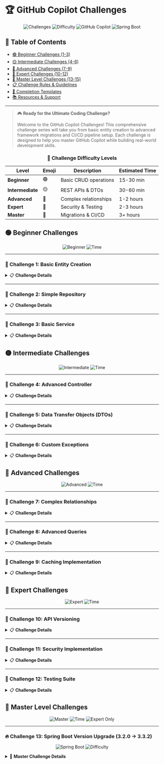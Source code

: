 # 🏆 GitHub Copilot Challenges

<div align="center">

![Challenges](https://img.shields.io/badge/Challenges-15%20Levels-success?style=for-the-badge&logo=target)
![Difficulty](https://img.shields.io/badge/Difficulty-Beginner%20to%20Expert-red?style=for-the-badge)
![GitHub Copilot](https://img.shields.io/badge/Powered%20by-GitHub%20Copilot-blue?style=for-the-badge&logo=github)
![Spring Boot](https://img.shields.io/badge/Spring%20Boot-3.2.0%20→%203.3.2-brightgreen?style=for-the-badge&logo=springboot)

</div>

## 🎯 Table of Contents
- [🟢 Beginner Challenges (1-3)](#-beginner-challenges)
- [🟡 Intermediate Challenges (4-6)](#-intermediate-challenges)
- [🔴 Advanced Challenges (7-9)](#-advanced-challenges)
- [🚀 Expert Challenges (10-12)](#-expert-challenges)
- [🎯 Master Level Challenges (13-15)](#-master-level-challenges)
- [📋 Challenge Rules & Guidelines](#-challenge-rules--guidelines)
- [🏅 Completion Templates](#-completion-templates)
- [📚 Resources & Support](#-resources--support)

---

> 🎮 **Ready for the Ultimate Coding Challenge?**
> 
> Welcome to the GitHub Copilot Challenges! This comprehensive challenge series will take you from basic entity creation to advanced framework migrations and CI/CD pipeline setup. Each challenge is designed to help you master GitHub Copilot while building real-world development skills.

<div align="center">

### 🏁 Challenge Difficulty Levels

| Level | Emoji | Description | Estimated Time |
|-------|-------|-------------|----------------|
| **Beginner** | 🟢 | Basic CRUD operations | 15-30 min |
| **Intermediate** | 🟡 | REST APIs & DTOs | 30-60 min |
| **Advanced** | 🔴 | Complex relationships | 1-2 hours |
| **Expert** | 🚀 | Security & Testing | 2-3 hours |
| **Master** | 🎯 | Migrations & CI/CD | 3+ hours |

</div>

## 🟢 Beginner Challenges

<div align="center">

![Beginner](https://img.shields.io/badge/Level-Beginner-brightgreen?style=flat-square)
![Time](https://img.shields.io/badge/Time-15--30%20min-blue?style=flat-square)

</div>

---

### 🎯 Challenge 1: Basic Entity Creation

<details>
<summary>📋 <strong>Challenge Details</strong></summary>

**🎯 Objective**: Create a `Category` entity for organizing products  

**📋 Requirements**:
- ✅ Create a JPA entity with id, name, description, and createdDate
- ✅ Add proper JPA annotations
- ✅ Include constructors, getters, and setters
- ✅ Add toString() method

**💡 Hints**: Use comments like `// Create Category entity with JPA annotations`

**🏆 Success Criteria**: Entity compiles and follows JPA best practices

</details>

---

### 🎯 Challenge 2: Simple Repository

<details>
<summary>📋 <strong>Challenge Details</strong></summary>

**🎯 Objective**: Create a repository for the Category entity

**📋 Requirements**:
- ✅ Extend JpaRepository
- ✅ Add a method to find categories by name
- ✅ Add a method to find categories containing a keyword in description

**💡 Hints**: Use interface naming conventions and Spring Data JPA query methods

**🏆 Success Criteria**: Repository interface with working custom query methods

</details>

---

### 🎯 Challenge 3: Basic Service

<details>
<summary>📋 <strong>Challenge Details</strong></summary>

**🎯 Objective**: Create a CategoryService with basic CRUD operations

**📋 Requirements**:
- ✅ Implement create, read, update, delete operations
- ✅ Add validation for required fields
- ✅ Handle duplicate category names

**💡 Hints**: Use `@Service` annotation and dependency injection

**🏆 Success Criteria**: Service class with proper error handling and validation

</details>

## 🟡 Intermediate Challenges

<div align="center">

![Intermediate](https://img.shields.io/badge/Level-Intermediate-yellow?style=flat-square)
![Time](https://img.shields.io/badge/Time-30--60%20min-blue?style=flat-square)

</div>

---

### 🎯 Challenge 4: Advanced Controller

<details>
<summary>📋 <strong>Challenge Details</strong></summary>

**🎯 Objective**: Create a REST controller with comprehensive endpoints

**📋 Requirements**:
- ✅ Create CategoryController with full REST API
- ✅ Implement proper HTTP status codes
- ✅ Add request/response validation
- ✅ Include pagination support
- ✅ Add search functionality

**💡 Hints**: Use `@RestController`, `@RequestMapping`, and proper HTTP methods

**🏆 Success Criteria**: RESTful API with proper status codes and validation

</details>

---

### 🎯 Challenge 5: Data Transfer Objects (DTOs)

<details>
<summary>📋 <strong>Challenge Details</strong></summary>

**🎯 Objective**: Create DTOs for better API design

**📋 Requirements**:
- ✅ Create CategoryDTO for API responses
- ✅ Create CreateCategoryRequest for POST requests
- ✅ Create UpdateCategoryRequest for PUT requests
- ✅ Implement proper mapping between entities and DTOs

**💡 Hints**: Consider using MapStruct or manual mapping methods

**🏆 Success Criteria**: Clean API design with proper separation of concerns

</details>

---

### 🎯 Challenge 6: Custom Exceptions

<details>
<summary>📋 <strong>Challenge Details</strong></summary>

**🎯 Objective**: Implement custom exception handling

**📋 Requirements**:
- ✅ Create CategoryNotFoundException
- ✅ Create DuplicateCategoryException
- ✅ Implement global exception handler
- ✅ Return proper error responses with details

**💡 Hints**: Use `@ControllerAdvice` and custom exception classes

**🏆 Success Criteria**: Comprehensive error handling with meaningful responses

</details>

## 🔴 Advanced Challenges

<div align="center">

![Advanced](https://img.shields.io/badge/Level-Advanced-orange?style=flat-square)
![Time](https://img.shields.io/badge/Time-1--2%20hours-blue?style=flat-square)

</div>

---

### 🎯 Challenge 7: Complex Relationships

<details>
<summary>📋 <strong>Challenge Details</strong></summary>

**🎯 Objective**: Implement Many-to-Many relationship between Category and Product

**📋 Requirements**:
- ✅ Modify Product entity to include categories
- ✅ Modify Category entity to include products
- ✅ Handle bidirectional relationships properly
- ✅ Implement cascade operations correctly

**💡 Hints**: Use `@ManyToMany`, `@JoinTable`, and consider fetch strategies

**🏆 Success Criteria**: Working bidirectional relationship without circular references

</details>

---

### 🎯 Challenge 8: Advanced Queries

<details>
<summary>📋 <strong>Challenge Details</strong></summary>

**🎯 Objective**: Implement complex database queries

**📋 Requirements**:
- ✅ Find products by category name
- ✅ Get category statistics (product count, average price)
- ✅ Implement full-text search across categories and products
- ✅ Add sorting and filtering capabilities

**💡 Hints**: Use `@Query` annotations, JPQL, or Criteria API

**🏆 Success Criteria**: Efficient queries with proper indexing and performance

</details>

---

### 🎯 Challenge 9: Caching Implementation

<details>
<summary>📋 <strong>Challenge Details</strong></summary>

**🎯 Objective**: Add caching to improve performance

**📋 Requirements**:
- ✅ Enable Spring Cache
- ✅ Cache frequently accessed categories
- ✅ Implement cache eviction strategies
- ✅ Add cache statistics and monitoring

**💡 Hints**: Use `@Cacheable`, `@CacheEvict`, and configure cache provider

**🏆 Success Criteria**: Improved performance with proper cache management

</details>

## 🚀 Expert Challenges

<div align="center">

![Expert](https://img.shields.io/badge/Level-Expert-red?style=flat-square)
![Time](https://img.shields.io/badge/Time-2--3%20hours-blue?style=flat-square)

</div>

---

### 🎯 Challenge 10: API Versioning

<details>
<summary>📋 <strong>Challenge Details</strong></summary>

**🎯 Objective**: Implement API versioning strategy

**📋 Requirements**:
- ✅ Create v1 and v2 versions of Category API
- ✅ Maintain backward compatibility
- ✅ Implement different response formats for each version
- ✅ Add deprecation notices

**💡 Hints**: Use URI versioning or header-based versioning

**🏆 Success Criteria**: Seamless version management with backward compatibility

</details>

---

### 🎯 Challenge 11: Security Implementation

<details>
<summary>📋 <strong>Challenge Details</strong></summary>

**🎯 Objective**: Add security to the Category API

**📋 Requirements**:
- ✅ Implement JWT-based authentication
- ✅ Add role-based authorization (USER, ADMIN)
- ✅ Secure endpoints appropriately
- ✅ Implement rate limiting

**💡 Hints**: Use Spring Security, JWT tokens, and method-level security

**🏆 Success Criteria**: Secure API with proper authentication and authorization

</details>

---

### 🎯 Challenge 12: Testing Suite

<details>
<summary>📋 <strong>Challenge Details</strong></summary>

**🎯 Objective**: Create comprehensive tests

**📋 Requirements**:
- ✅ Unit tests for all service methods
- ✅ Integration tests for repository layer
- ✅ API tests for controller endpoints
- ✅ Performance tests for database queries

**💡 Hints**: Use JUnit 5, Mockito, TestContainers, and Spring Boot Test

**🏆 Success Criteria**: High test coverage with meaningful test scenarios

</details>

## 🎯 Master Level Challenges

<div align="center">

![Master](https://img.shields.io/badge/Level-Master-purple?style=flat-square)
![Time](https://img.shields.io/badge/Time-3%2B%20hours-blue?style=flat-square)
![Expert Only](https://img.shields.io/badge/Expert-Only-red?style=flat-square)

</div>

---

### 🔥 Challenge 13: Spring Boot Version Upgrade (3.2.0 → 3.3.2)

<div align="center">

![Spring Boot](https://img.shields.io/badge/Spring%20Boot-3.2.0%20→%203.3.2-brightgreen?style=flat-square&logo=springboot)
![Difficulty](https://img.shields.io/badge/Difficulty-🔥🔥🔥🔥-red?style=flat-square)

</div>

<details>
<summary>🎯 <strong>Master Challenge Details</strong></summary>

**🎯 Objective**: Upgrade the existing Spring Boot application from version 3.2.0 to 3.3.2

**🔧 Copilot Prompt Template**:
```java
// Upgrade this Spring Boot project from version 3.2.0 to 3.3.2
// Handle all breaking changes and deprecated APIs
// Update all dependencies to compatible versions
// Ensure all features continue to work after upgrade
```
// Ensure all features continue to work after upgrade
```

**Requirements**:
1. **Update Project Configuration**:
   - Update `spring-boot-starter-parent` version in pom.xml
   - Update all Spring Boot dependencies to 3.3.2 compatible versions
   - Handle any Maven plugin compatibility issues

2. **Handle Breaking Changes**:
   - Review and update deprecated API usage
   - Update configuration properties that changed between versions
   - Modify any custom auto-configuration if needed
   - Update security configurations for new defaults

3. **Dependency Compatibility**:
   - Update H2 database version for Spring Boot 3.3.2 compatibility
   - Ensure JPA/Hibernate compatibility
   - Update test dependencies (JUnit, Mockito, etc.)
   - Verify all third-party library compatibility

4. **Testing & Validation**:
   - Run all existing tests and fix any failures
   - Test all API endpoints after upgrade
   - Verify application startup and configuration loading
   - Performance testing to ensure no regressions

**Expected Copilot Interactions**:
- "What are the breaking changes between Spring Boot 3.2.0 and 3.3.2?"
- "Update this configuration for Spring Boot 3.3.2 compatibility"
- "Fix this deprecated Spring Security configuration"
- "Update these JPA annotations for Hibernate 6.x compatibility"

### Challenge 2: Programming Language Migration (Java → Kotlin)
**Objective**: Convert the entire Java Spring Boot application to Kotlin
**Difficulty**: 🔥🔥🔥🔥🔥

**Copilot Prompt**:
```
// Convert this entire Java Spring Boot project to Kotlin
// Maintain all existing functionality and improve with Kotlin features
// Set up proper build configuration for Kotlin Spring Boot
// Use Kotlin best practices and idioms throughout
```

**Requirements**:
1. **Project Setup & Build Configuration**:
   - Convert Maven pom.xml to support Kotlin compilation
   - Add Kotlin Spring plugin and Kotlin JPA plugin
   - Configure Kotlin compiler options for Spring compatibility
   - Set up proper source directories for Kotlin

2. **Entity Conversion**:
   - Convert Product entity from Java to Kotlin data class
   - Use Kotlin nullable types appropriately
   - Implement Kotlin-style equals, hashCode, toString
   - Apply Kotlin JPA best practices

3. **Repository Layer Migration**:
   - Convert repository interfaces to Kotlin
   - Use Kotlin coroutines for async operations (optional)
   - Implement Kotlin extension functions for custom queries
   - Maintain Spring Data JPA functionality

4. **Service Layer Transformation**:
   - Convert service classes to Kotlin
   - Use Kotlin null-safety features
   - Implement Kotlin sealed classes for result types
   - Apply functional programming concepts where appropriate

5. **Controller Layer Migration**:
   - Convert REST controllers to Kotlin
   - Use Kotlin data classes for DTOs
   - Implement Kotlin validation annotations
   - Apply Kotlin coroutines for reactive endpoints

6. **Configuration & Application Class**:
   - Convert main application class to Kotlin
   - Update configuration classes to Kotlin
   - Use Kotlin DSL for bean definitions where applicable
   - Implement Kotlin-style dependency injection

**Expected Copilot Interactions**:
- "Convert this Java entity to Kotlin data class with JPA annotations"
- "Implement Kotlin null-safety in this service method"
- "Create Kotlin extension functions for this repository"
- "Convert this Java controller to Kotlin with coroutines"

### Challenge 3: GitHub Actions CI/CD Integration
**Objective**: Set up comprehensive CI/CD pipeline using GitHub Actions
**Difficulty**: 🔥🔥🔥🔥

**Copilot Prompt**:
```
// Create comprehensive GitHub Actions workflows for this Spring Boot project
// Include CI pipeline with testing, security scanning, and quality checks
// Set up CD pipeline with automated deployment
// Include dependency vulnerability scanning and code quality analysis
```

**Requirements**:
1. **Continuous Integration Workflow**:
   - Create `.github/workflows/ci.yml`
   - Set up multi-version Java testing (17, 21)
   - Run unit tests, integration tests, and generate coverage reports
   - Implement parallel job execution for faster builds

2. **Code Quality & Security**:
   - Integrate SonarQube or CodeQL for code analysis
   - Add dependency vulnerability scanning with Snyk or OWASP
   - Implement code formatting checks with Spotless
   - Set up license compliance checking

3. **Build & Artifact Management**:
   - Build Docker images for the application
   - Push artifacts to GitHub Packages or Docker Hub
   - Generate and publish API documentation
   - Create release artifacts with proper versioning

4. **Deployment Pipeline**:
   - Create staging and production deployment workflows
   - Implement environment-specific configurations
   - Set up health checks and rollback mechanisms
   - Configure automated database migrations

5. **Monitoring & Notifications**:
   - Set up build status notifications (Slack, email)
   - Implement deployment status monitoring
   - Configure alerts for failed builds or deployments
   - Create performance regression detection

**Workflow Structure**:
```yaml
# .github/workflows/ci.yml - Continuous Integration
name: CI Pipeline
on: [push, pull_request]
jobs:
  test:
    # Multi-version testing
  security:
    # Security scanning
  quality:
    # Code quality checks
  build:
    # Build and package
```

```yaml
# .github/workflows/cd.yml - Continuous Deployment  
name: CD Pipeline
on:
  push:
    branches: [main]
  release:
    types: [published]
jobs:
  deploy-staging:
    # Deploy to staging environment
  deploy-production:
    # Deploy to production environment
```

**Expected Copilot Interactions**:
- "Create GitHub Actions workflow for Spring Boot testing"
- "Set up Docker build and push in GitHub Actions"
- "Implement security scanning in CI pipeline"
- "Create deployment workflow with environment promotion"

## Advanced Challenge Rules

### Prerequisites for Master Level Challenges
- Completed at least 8 previous challenges
- Good understanding of Spring Boot ecosystem
- Familiarity with build tools (Maven/Gradle)
- Basic knowledge of CI/CD concepts
- Understanding of containerization (for GitHub Actions challenge)

### Success Criteria
- **Functionality**: All existing features work after changes
- **Best Practices**: Follow industry standards and conventions
- **Documentation**: Update README and technical documentation
- **Testing**: Comprehensive test coverage maintained or improved
- **Performance**: No significant performance degradation

### Copilot Usage Strategy
1. **Break Down Complex Tasks**: Use multiple focused prompts
2. **Iterative Development**: Build and test incrementally
3. **Error Resolution**: Ask Copilot to help debug issues
4. **Best Practices**: Request code reviews and improvements
5. **Documentation**: Generate updated documentation

## Resources for Master Challenges
- [Spring Boot Upgrade Guide](https://github.com/spring-projects/spring-boot/wiki/Spring-Boot-3.3-Release-Notes)
- [Kotlin Spring Boot Documentation](https://spring.io/guides/tutorials/spring-boot-kotlin/)
- [GitHub Actions Documentation](https://docs.github.com/en/actions)
- [Docker Spring Boot Guide](https://spring.io/guides/gs/spring-boot-docker/)

## Challenge Support & Community
- Use GitHub Copilot Chat for complex problem-solving
- Create issues in the repository for tracking progress
- Share solutions and learnings with the team
- Document any innovative Copilot usage patterns discovered